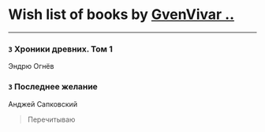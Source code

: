 # Wish list of books by [GvenVivar ..](https://www.facebook.com/app_scoped_user_id/158266434925901/)
---

### `3` Хроники древних. Том 1
Эндрю Огнёв

### `3` Последнее желание
Анджей Сапковский
> Перечитываю

